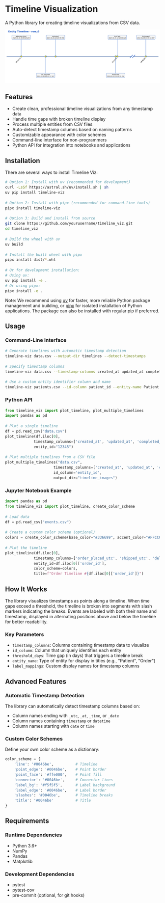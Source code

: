 # Timeline Visualization

A Python library for creating timeline visualizations from CSV data.

![Example Timeline](images/timeline1.png)

## Features

- Create clean, professional timeline visualizations from any timestamp data
- Handle time gaps with broken timeline display
- Process multiple entities from CSV files
- Auto-detect timestamp columns based on naming patterns
- Customizable appearance with color schemes
- Command-line interface for non-programmers
- Python API for integration into notebooks and applications

## Installation

There are several ways to install Timeline Viz:

```bash
# Option 1: Install with uv (recommended for development)
curl -LsSf https://astral.sh/uv/install.sh | sh
uv pip install timeline-viz

# Option 2: Install with pipx (recommended for command-line tools)
pipx install timeline-viz

# Option 3: Build and install from source
git clone https://github.com/yourusername/timeline_viz.git
cd timeline_viz

# Build the wheel with uv
uv build

# Install the built wheel with pipx
pipx install dist/*.whl

# Or for development installation:
# Using uv:
uv pip install -e .
# Or using pipx:
pipx install -e .
```

Note: We recommend using [uv](https://github.com/astral/uv) for faster, more reliable Python package management and building, or [pipx](https://pypa.github.io/pipx/) for isolated installation of Python applications. The package can also be installed with regular pip if preferred.

## Usage

### Command-Line Interface

```bash
# Generate timelines with automatic timestamp detection
timeline-viz data.csv --output-dir timelines --detect-timestamps

# Specify timestamp columns
timeline-viz data.csv --timestamp-columns created_at updated_at completed_at

# Use a custom entity identifier column and name
timeline-viz patients.csv --id-column patient_id --entity-name Patient
```

### Python API

```python
from timeline_viz import plot_timeline, plot_multiple_timelines
import pandas as pd

# Plot a single timeline
df = pd.read_csv("data.csv")
plot_timeline(df.iloc[0], 
             timestamp_columns=['created_at', 'updated_at', 'completed_at'],
             entity_id="12345")

# Plot multiple timelines from a CSV file
plot_multiple_timelines("data.csv",
                      timestamp_columns=['created_at', 'updated_at', 'completed_at'],
                      id_column='entity_id',
                      output_dir="timeline_images")
```

### Jupyter Notebook Example

```python
import pandas as pd
from timeline_viz import plot_timeline, create_color_scheme

# Load data
df = pd.read_csv("events.csv")

# Create a custom color scheme (optional)
colors = create_color_scheme(base_color="#336699", accent_color="#FFCC00")

# Plot the timeline
plot_timeline(df.iloc[0], 
             timestamp_columns=['order_placed_utc', 'shipped_utc', 'delivered_utc'],
             entity_id=df.iloc[0]['order_id'],
             color_scheme=colors,
             title=f"Order Timeline #{df.iloc[0]['order_id']}")
```

## How It Works

The library visualizes timestamps as points along a timeline. When time gaps exceed a threshold, the timeline is broken into segments with slash markers indicating the breaks. Events are labeled with both their name and timestamp, displayed in alternating positions above and below the timeline for better readability.

### Key Parameters

- `timestamp_columns`: Columns containing timestamp data to visualize
- `id_column`: Column that uniquely identifies each entity
- `threshold_days`: Time gap (in days) that triggers a timeline break
- `entity_name`: Type of entity for display in titles (e.g., "Patient", "Order")
- `label_mappings`: Custom display names for timestamp columns

## Advanced Features

### Automatic Timestamp Detection

The library can automatically detect timestamp columns based on:

- Column names ending with `_utc`, `_at`, `_time`, or `_date`
- Column names containing `timestamp` or `datetime`
- Column names starting with `date` or `time`

### Custom Color Schemes

Define your own color scheme as a dictionary:

```python
color_scheme = {
    'line': '#0046be',          # Timeline
    'point_edge': '#0046be',    # Point border
    'point_face': '#ffe000',    # Point fill
    'connector': '#0046be',     # Connector lines
    'label_bg': '#f5f5f5',      # Label background
    'label_edge': '#0046be',    # Label border
    'slashes': '#0046be',       # Timeline breaks
    'title': '#0046be'          # Title
}
```

## Requirements

### Runtime Dependencies
- Python 3.6+
- NumPy
- Pandas
- Matplotlib

### Development Dependencies
- pytest
- pytest-cov
- pre-commit (optional, for git hooks)

